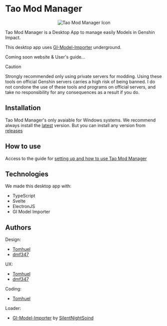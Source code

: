# Tao Mod Manager

<div align='center'>

![Tao Mod Manager Icon](/build/icon.png)

</div>

Tao Mod Manager is a Desktop App to manage easily Models in Genshin Impact.

This desktop app uses [GI-Model-Importer](https://github.com/SilentNightSound/GI-Model-Importer) underground.

Coming soon website & User's guide...




> [!CAUTION]
> Strongly recommended only using private servers for modding. Using these tools on official Genshin servers carries a high risk of being banned. I do not condone the use of these tools and programs on official servers, and take no responsibility for any consequences as a result if you do.

## Installation

Tao Mod Manager's only avaiable for Windows systems. We recommend always install the [latest](https://github.com/Tomhuel/TaoModManager/releases/latest) version. But you can install any version from [releases](https://github.com/Tomhuel/TaoModManager/releases)

## How to use

Access to the guide for [setting up and how to use Tao Mod Manager](./docs/markdown/how-to-use.md)


## Technologies

We made this desktop app with:

- TypeScript
- Svelte
- ElectronJS
- GI Model Importer

## Authors

Design:
- [Tomhuel](https://github.com/Tomhuel)
- [dmf347](https://github.com/dmf347)

UX:
- [Tomhuel](https://github.com/Tomhuel)
- [dmf347](https://github.com/dmf347)

Coding:
- [Tomhuel](https://github.com/Tomhuel)

Loader:
- [GI-Model-Importer](https://github.com/SilentNightSound/GI-Model-Importer) by [SilentNightSoind](https://github.com/SilentNightSound)
